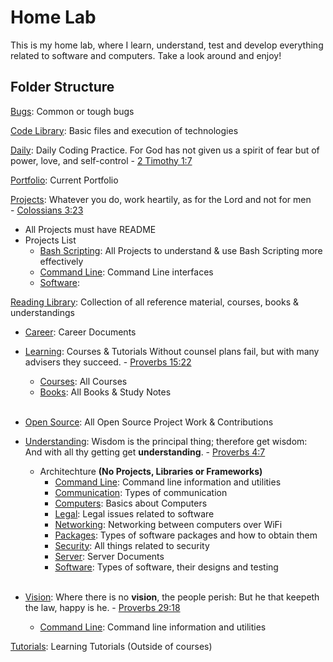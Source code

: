 # Home Lab
This is my home lab, where I learn, understand, test and develop everything related to software and computers. Take a look around and enjoy!

## Folder Structure

[Bugs](./Bugs/Bugs.md): Common or tough bugs

[Code Library](./Code_Library/Code_Library.md): Basic files and execution of technologies

[Daily](./Daily/Daily.md): Daily Coding Practice.  For God has not given us a spirit of fear but of power, love, and self-control - [2 Timothy 1:7](https://my.bible.com/bible/59/2TI.1.7)

[Portfolio](./Portfolio/Portfolio.md): Current Portfolio

[Projects](./Projects/Projects.md): Whatever you do, work heartily, as for the Lord and not for men <br> - [Colossians 3:23](https://my.bible.com/bible/59/COL.3.23)
- All Projects must have README
- Projects List
  - [Bash Scripting](./Projects/Bash_Scripting/Bash_Scripting.md): All Projects to understand & use Bash Scripting more effectively
  - [Command Line](./Projects/Command_Line/Command_Line.md): Command Line interfaces
  - [Software](./Projects/Software/Software.md): 

[Reading Library](./Reading_Library/Reading_Library.md): Collection of all reference material, courses, books & understandings

- [Career](./Reading_Library/Career/Career.md): Career Documents

- [Learning](./Reading_Library/Learning/Learning.md): Courses & Tutorials
  Without counsel plans fail, but with many advisers they succeed. - [Proverbs 15:22](https://my.bible.com/bible/59/PRO.15.22)
    - [Courses](./Reading_Library/Learning/Courses/Courses.md): All Courses
    - [Books](./Reading_Library/Learning/Books/Books.md): All Books & Study Notes
  <br><br>

- [Open Source](./Reading_Library/Open_Source/Open_Source.md): All Open Source Project Work & Contributions

- [Understanding](./Reading_Library/Understanding/Understanding.md): Wisdom is the principal thing; therefore get wisdom: And with all thy getting get **understanding**. - [Proverbs 4:7](https://my.bible.com/bible/59/PRO.4.7ESV)
  - Architechture **(No Projects, Libraries or Frameworks)**
      - [Command Line](./Reading_Library/Understanding/Command_Line/Command_Line.md): Command line information and utilities
      - [Communication](./Reading_Library/Understanding/Communication/Communication.md): Types of communication
      - [Computers](./Reading_Library/Understanding/Computers/Computers.md): Basics about Computers
      - [Legal](./Reading_Library/Understanding/Legal/Legal.md): Legal issues related to software
      - [Networking](./Reading_Library/Understanding/Networking/Networking.md): Networking between computers over WiFi
      - [Packages](./Reading_Library/Understanding/Packages/Packages.md): Types of software packages and how to obtain them
      - [Security](./Reading_Library/Understanding/Security/Security.md): All things related to security
      - [Server](./Reading_Library/Understanding/Server/Server.md): Server Documents
      - [Software](./Reading_Library/Understanding/Software/Software.md): Types of software, their designs and testing
<br><br>
- [Vision](./Reading_Library/Vision/Vision.md): Where there is no **vision**, the people perish: But he that keepeth the law, happy is he. - [Proverbs 29:18](https://my.bible.com/bible/59/PRO.29.18.ESV)
  - [Command Line](./Reading_Library/Vision/Command_Line/Command_Line.md): Command line information and utilities

[Tutorials](./Tutorials/Tutorials.md): Learning Tutorials (Outside of courses)